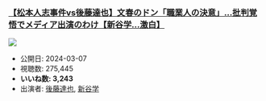 ### [【松本人志事件vs後藤達也】文春のドン「職業人の決意」…批判覚悟でメディア出演のわけ【新谷学…激白】](https://www.youtube.com/watch?v=Ns5IZFAlKVQ)
[![](https://img.youtube.com/vi/Ns5IZFAlKVQ/sddefault.jpg)](https://www.youtube.com/watch?v=Ns5IZFAlKVQ)
-   公開日: 2024-03-07
-   視聴数: 275,445
-   **いいね数: 3,243**
-   出演者: [後藤達也](/rehacq_fan/people/後藤達也 "wikilink"), [新谷学](/rehacq_fan/people/新谷学 "wikilink")
